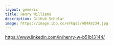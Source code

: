 ```yaml
---
layout: generic
title: Henry Williams
description: GitHub Scholar
image: https://image.ibb.co/eYkqs5/484A8234.jpg
---
```


https://www.linkedin.com/in/henry-w-b51b13144/
